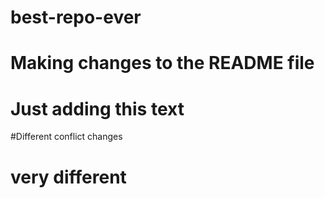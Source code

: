 # best-repo-ever
# Making changes to the README file
# Just adding this text

#Different conflict changes

# very different